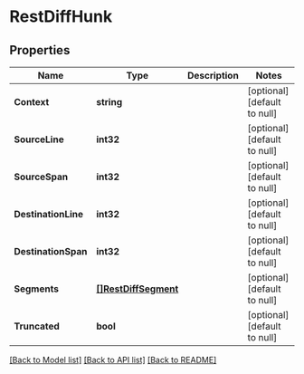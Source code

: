 # RestDiffHunk

## Properties
Name | Type | Description | Notes
------------ | ------------- | ------------- | -------------
**Context** | **string** |  | [optional] [default to null]
**SourceLine** | **int32** |  | [optional] [default to null]
**SourceSpan** | **int32** |  | [optional] [default to null]
**DestinationLine** | **int32** |  | [optional] [default to null]
**DestinationSpan** | **int32** |  | [optional] [default to null]
**Segments** | [**[]RestDiffSegment**](RestDiffSegment.md) |  | [optional] [default to null]
**Truncated** | **bool** |  | [optional] [default to null]

[[Back to Model list]](../README.md#documentation-for-models) [[Back to API list]](../README.md#documentation-for-api-endpoints) [[Back to README]](../README.md)

